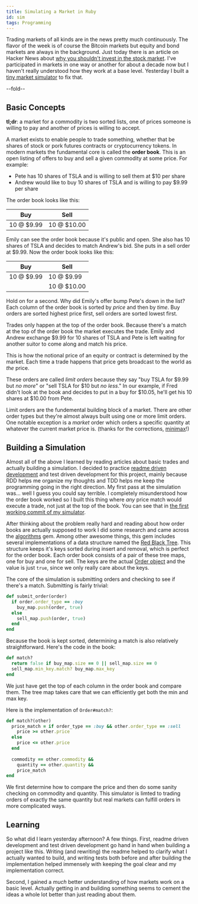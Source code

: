 ```yaml
---
title: Simulating a Market in Ruby
id: sim
tags: Programming
---
```


Trading markets of all kinds are in the news pretty much continuously. The flavor of the week is of course the Bitcoin markets but equity and bond markets are always in the background. Just today there is an article on Hacker News about [why you shouldn't invest in the stock market](http://edmarkovich.blogspot.com/2013/12/why-i-dont-trade-stocks-and-probably.html). I've participated in markets in one way or another for about a decade now but I haven't really understood how they work at a base level. Yesterday I built a [tiny market simulator](https://github.com/peterkeen/trading) to fix that.

--fold--

## Basic Concepts

**tl;dr**: a market for a commodity is two sorted lists, one of prices someone is willing to pay and another of prices is willing to accept.

A market exists to enable people to trade something, whether that be shares of stock or pork futures contracts or cryptocurrency tokens. In modern markets the fundamental core is called the **order book**. This is an open listing of offers to buy and sell a given commodity at some price. For example:

* Pete has 10 shares of TSLA and is willing to sell them at $10 per share
* Andrew would like to buy 10 shares of TSLA and is willing to pay $9.99 per share

The order book looks like this:

<table class="table table-condensed table-striped table-bordered">
  <thead>
    <tr>
      <th>Buy</th>
      <th>Sell</th>
    </tr>
  </thead>
  <tbody>
    <tr>
      <td>10 @ $9.99</td>
      <td>10 @ $10.00</td>
    </tr>
  </tbody>
</table>

Emily can see the order book because it's public and open. She also has 10 shares of TSLA and decides to match Andrew's bid. She puts in a sell order at $9.99. Now the order book looks like this:

<table class="table table-condensed table-striped table-bordered">
  <thead>
    <tr>
      <th>Buy</th>
      <th>Sell</th>
    </tr>
  </thead>
  <tbody>
    <tr>
      <td>10 @ $9.99</td>
      <td>10 @ $9.99</td>
    </tr>
    <tr>
      <td>&nbsp;</td>
      <td>10 @ $10.00</td>
    </tr>
  </tbody>
</table>

Hold on for a second. Why did Emily's offer bump Pete's down in the list? Each column of the order book is sorted by *price* and then by *time*. Buy orders are sorted highest price first, sell orders are sorted lowest first.

Trades only happen at the top of the order book. Because there's a match at the top of the order book the market executes the trade. Emily and Andrew exchange $9.99 for 10 shares of TSLA and Pete is left waiting for another suitor to come along and match his price.

This is how the notional price of an equity or contract is determined by the market. Each time a trade happens that price gets broadcast to the world as *the* price.

These orders are called *limit orders* because they say "buy TSLA for $9.99 but *no more*" or "sell TSLA for $10 but *no less*." In our example, if Fred didn't look at the book and decides to put in a buy for $10.05, he'll get his 10 shares at $10.00 from Pete.

Limit orders are the fundemental building block of a market. There are other order types but they're almost always built using one or more limit orders. One notable exception is a *market* order which orders a specific quantity at whatever the current market price is. (thanks for the corrections, [minimax](https://news.ycombinator.com/item?id=6834599)!)

## Building a Simulation

Almost all of the above I learned by reading articles about basic trades and actually building a simulation. I decided to practice [readme driven development](http://tom.preston-werner.com/2010/08/23/readme-driven-development.html) and test driven development for this project, mainly because RDD helps me organize my thoughts and TDD helps me keep the programming going in the right direction. My first pass at the simulation was... well I guess you could say terrible. I completely misunderstood how the order book worked so I built this thing where *any* price match would execute a trade, not just at the top of the book. You can see that in [the first working commit of my simulator](https://github.com/peterkeen/trading/tree/f713308de2965df20a335e192dbf2c15648fe301).

After thinking about the problem really hard and reading about how order books are actually supposed to work I did some research and came across the [algorithms](https://github.com/kanwei/algorithms) gem. Among other awesome things, this gem includes several implementations of a data structure named the [Red Black Tree](http://en.wikipedia.org/wiki/Red%E2%80%93black_tree). This structure keeps it's keys sorted during insert and removal, which is perfect for the order book. Each order book consists of a pair of these tree maps, one for buy and one for sell. The keys are the actual [Order object](https://github.com/peterkeen/trading/blob/master/lib/trading/order.rb) and the value is just `true`, since we only really care about the keys.

The core of the simulation is submitting orders and checking to see if there's a match. Submitting is fairly trivial:

```ruby
def submit_order(order)
  if order.order_type == :buy
    buy_map.push(order, true)
  else
    sell_map.push(order, true)
  end
end
```

Because the book is kept sorted, determining a match is also relatively straightforward. Here's the code in the book:

```ruby
def match?
  return false if buy_map.size == 0 || sell_map.size == 0
  sell_map.min_key.match? buy_map.max_key
end
```

We just have get the top of each column in the order book and compare them. The tree map takes care that we can efficiently get both the min and max key.

Here is the implementation of `Order#match?`:

```ruby
def match?(other)
  price_match = if order_type == :buy && other.order_type == :sell
    price >= other.price
  else
    price <= other.price
  end
  
  commodity == other.commodity &&
    quantity == other.quantity &&
    price_match
end
```

We first determine how to compare the price and then do some sanity checking on commodity and quantity. This simulator is limted to trading orders of exactly the same quantity but real markets can fulfill orders in more complicated ways.

## Learning

So what did I learn yesterday afternoon? A few things. First, readme driven development and test driven development go hand in hand when building a project like this. Writing (and rewriting) the readme helped to clarify what I actually wanted to build, and writing tests both before and after building the implementation helped immensely with keeping the goal clear and my implementation correct.

Second, I gained a *much* better understanding of how markets work on a basic level. Actually getting in and building something seems to cement the ideas a whole lot better than just reading about them.
